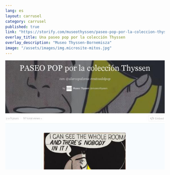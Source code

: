 ```yaml
---
lang: es
layout: carrusel
category: carrusel
published: true
link: "https://storify.com/museothyssen/paseo-pop-por-la-coleccion-thyssen-con-alarcopalom-2"
overlay_title: Una paseo pop por la colección Thyssen
overlay_description: "Museo Thyssen-Bornemisza"
image: "/assets/images/img.microsite-mitos.jpg"
---
```


![img.storify-mitos.jpg](/assets/images/img.storify-mitos.jpg)